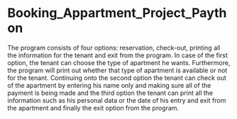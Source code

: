 # Booking_Appartment_Project_Paython

The program consists of four options: reservation, check-out, printing all the information for
the tenant and exit from the program. In case of the first option, the tenant can choose the
type of apartment he wants. Furthermore, the program will print out whether that type of
apartment is available or not for the tenant. Continuing onto the second option the tenant can
check out of the apartment by entering his name only and making sure all of the payment is
being made and the third option the tenant can print all the information such as his personal
data or the date of his entry and exit from the apartment and finally the exit option from the
program.
